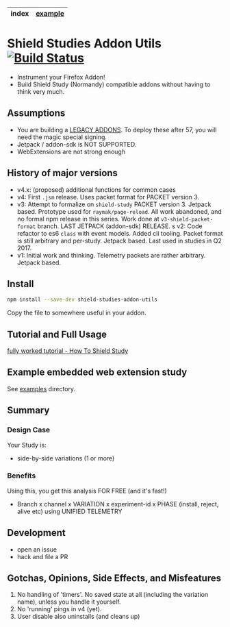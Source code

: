 | index | [example]     |
|-------|---------------|


# Shield Studies Addon Utils [![Build Status](https://travis-ci.org/mozilla/shield-studies-addon-utils.svg?branch=master)](https://travis-ci.org/mozilla/shield-studies-addon-utils)

- Instrument your Firefox Addon!
- Build Shield Study (Normandy) compatible addons without having to think very much.

## Assumptions

- You are building a [LEGACY ADDONS](https://developer.mozilla.org/Add-ons/Legacy_add_ons).  To deploy these after 57, you will need the magic special signing.
-  Jetpack / addon-sdk is NOT SUPPORTED.
- WebExtensions are not strong enough

## History of major versions

- v4.x: (proposed)  additional functions for common cases
- v4: First `.jsm` release.  Uses packet format for PACKET version 3.
- v3: Attempt to formalize on `shield-study` PACKET version 3.  Jetpack based.  Prototype used for `raymak/page-reload`.  All work abandoned, and no formal npm release in this series.  Work done at `v3-shield-packet-format` branch.  LAST JETPACK (addon-sdk) RELEASE.
s v2: Code refactor to es6 `class` with event models.  Added cli tooling.  Packet format is still arbitrary and per-study.  Jetpack based.  Last used in studies in Q2 2017.
- v1: Initial work and thinking.  Telemetry packets are rather arbitrary.  Jetpack based.



## Install

```sh
npm install --save-dev shield-studies-addon-utils
```

Copy the file to somewhere useful in your addon.


## Tutorial and Full Usage

[fully worked tutorial - How To Shield Study](./howToShieldStudy.md)

## Example embedded web extension study

See [examples](https://github.com/mozilla/shield-studies-addon-utils/tree/master/examples) directory.

## Summary

### Design Case

Your Study is:

- side-by-side variations (1 or more)

### Benefits

Using this, you get this analysis FOR FREE (and it's fast!)

- Branch x channel x VARIATION x experiment-id x PHASE (install, reject, alive etc) using UNIFIED TELEMETRY


## Development

- open an issue
- hack and file a PR


## Gotchas, Opinions, Side Effects, and Misfeatures

1.  No handling of 'timers'.  No saved state at all (including the variation name), unless you handle it yourself.
2.  No 'running' pings in v4 (yet).
3.  User disable also uninstalls (and cleans up)


[example]: examples/README.md
